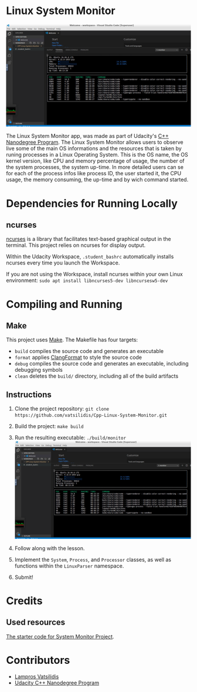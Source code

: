 # Linux System Monitor

![System Monitor](images/SysMon.png)

The Linux System Monitor app, was made as part of Udacity's [C++ Nanodegree Program](https://www.udacity.com/course/c-plus-plus-nanodegree--nd213). 
The  Linux System Monitor allows users to observe live some of the main OS informations and the resources that is taken by runing processes in a Linux Operating System. 
This is the OS name, the OS kernel version, like CPU and memory percentage of usage, the number of the system processes, the system up-time.
In more detailed users can se for each of the process infos like process ID, the user started it, the CPU usage, the memory consuming, the up-time and by wich command started.






# Dependencies for Running Locally

## ncurses
[ncurses](https://www.gnu.org/software/ncurses/) is a library that facilitates text-based graphical output in the terminal. This project relies on ncurses for display output.

Within the Udacity Workspace, `.student_bashrc` automatically installs ncurses every time you launch the Workspace.

If you are not using the Workspace, install ncurses within your own Linux environment: `sudo apt install libncurses5-dev libncursesw5-dev`


# Compiling and Running

## Make
This project uses [Make](https://www.gnu.org/software/make/). The Makefile has four targets:
* `build` compiles the source code and generates an executable
* `format` applies [ClangFormat](https://clang.llvm.org/docs/ClangFormat.html) to style the source code
* `debug` compiles the source code and generates an executable, including debugging symbols
* `clean` deletes the `build/` directory, including all of the build artifacts

## Instructions

1. Clone the project repository: `git clone https://github.com/vatsilidis/Cpp-Linux-System-Monitor.git`

2. Build the project: `make build`

3. Run the resulting executable: `./build/monitor`
![Starting System Monitor](images/SysMon.png)

4. Follow along with the lesson.

5. Implement the `System`, `Process`, and `Processor` classes, as well as functions within the `LinuxParser` namespace.

6. Submit!


# Credits

## Used resources

[The starter code for System Monitor Project](https://www.udacity.com/course/c-plus-plus-nanodegree--nd213). 


# Contributors
* [Lampros Vatsilidis](https://www.linkedin.com/in/lampros-vatsilidis-5666ba128/)
* [Udacity C++ Nanodegree Program](https://www.udacity.com/course/c-plus-plus-nanodegree--nd213) 
